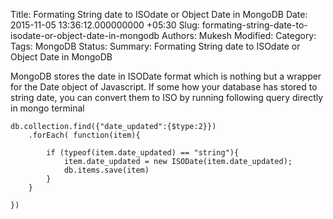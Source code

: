 Title: Formating String date to ISOdate or Object Date in MongoDB
Date: 2015-11-05 13:36:12.000000000 +05:30
Slug: formating-string-date-to-isodate-or-object-date-in-mongodb
Authors: Mukesh
Modified: 
Category: 
Tags: MongoDB
Status: 
Summary: 
        Formating String date to ISOdate or Object Date in MongoDB

MongoDB stores the date in ISODate format which is nothing but a wrapper for the Date object of Javascript. If some how your database has stored to string date, you can convert them to ISO by running following query directly in mongo terminal

	db.collection.find({"date_updated":{$type:2}})	  
	    .forEach( function(item){

            if (typeof(item.date_updated) == "string"){
                item.date_updated = new ISODate(item.date_updated);
            	db.items.save(item)
            }
	    }
	        
	})

